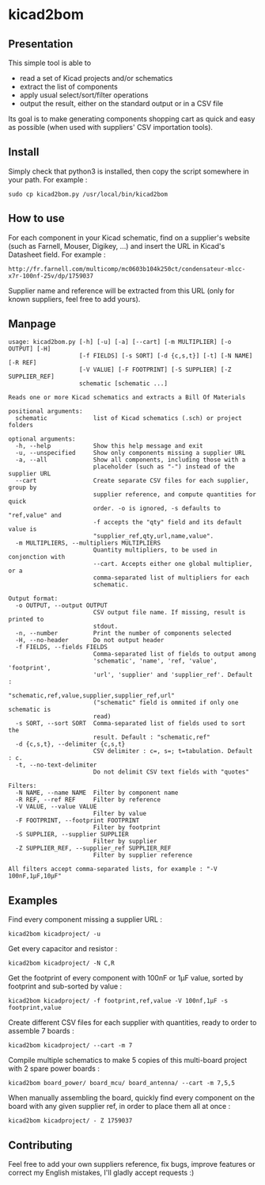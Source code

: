 # kicad2bom

## Presentation

This simple tool is able to 

- read a set of Kicad projects and/or schematics
- extract the list of components
- apply usual select/sort/filter operations
- output the result, either on the standard output or in a CSV file

Its goal is to make generating components shopping cart as quick and easy as possible (when used with suppliers' CSV importation tools).

## Install

Simply check that python3 is installed, then copy the script somewhere in your path. For example :

    sudo cp kicad2bom.py /usr/local/bin/kicad2bom

## How to use

For each component in your Kicad schematic, find on a supplier's website (such as Farnell, Mouser, Digikey, ...) and insert the URL in Kicad's Datasheet field. For example :

    http://fr.farnell.com/multicomp/mc0603b104k250ct/condensateur-mlcc-x7r-100nf-25v/dp/1759037

Supplier name and reference will be extracted from this URL (only for known suppliers, feel free to add yours).

## Manpage

    usage: kicad2bom.py [-h] [-u] [-a] [--cart] [-m MULTIPLIER] [-o OUTPUT] [-H]
                        [-f FIELDS] [-s SORT] [-d {c,s,t}] [-t] [-N NAME] [-R REF]
                        [-V VALUE] [-F FOOTPRINT] [-S SUPPLIER] [-Z SUPPLIER_REF]
                        schematic [schematic ...]

    Reads one or more Kicad schematics and extracts a Bill Of Materials

    positional arguments:
      schematic             list of Kicad schematics (.sch) or project folders

    optional arguments:
      -h, --help            Show this help message and exit
      -u, --unspecified     Show only components missing a supplier URL
      -a, --all             Show all components, including those with a
                            placeholder (such as "-") instead of the supplier URL
      --cart                Create separate CSV files for each supplier, group by
                            supplier reference, and compute quantities for quick
                            order. -o is ignored, -s defaults to "ref,value" and
                            -f accepts the "qty" field and its default value is
                            "supplier_ref,qty,url,name,value".
      -m MULTIPLIERS, --multipliers MULTIPLIERS
                            Quantity multipliers, to be used in conjonction with
                            --cart. Accepts either one global multiplier, or a
                            comma-separated list of multipliers for each
                            schematic.

    Output format:
      -o OUTPUT, --output OUTPUT
                            CSV output file name. If missing, result is printed to
                            stdout.
      -n, --number          Print the number of components selected
      -H, --no-header       Do not output header
      -f FIELDS, --fields FIELDS
                            Comma-separated list of fields to output among
                            'schematic', 'name', 'ref, 'value', 'footprint',
                            'url', 'supplier' and 'supplier_ref'. Default :
                            "schematic,ref,value,supplier,supplier_ref,url"
                            ("schematic" field is ommited if only one schematic is
                            read)
      -s SORT, --sort SORT  Comma-separated list of fields used to sort the
                            result. Default : "schematic,ref"
      -d {c,s,t}, --delimiter {c,s,t}
                            CSV delimiter : c=, s=; t=tabulation. Default : c.
      -t, --no-text-delimiter
                            Do not delimit CSV text fields with "quotes"

    Filters:
      -N NAME, --name NAME  Filter by component name
      -R REF, --ref REF     Filter by reference
      -V VALUE, --value VALUE
                            Filter by value
      -F FOOTPRINT, --footprint FOOTPRINT
                            Filter by footprint
      -S SUPPLIER, --supplier SUPPLIER
                            Filter by supplier
      -Z SUPPLIER_REF, --supplier_ref SUPPLIER_REF
                            Filter by supplier reference

    All filters accept comma-separated lists, for example : "-V 100nF,1µF,10µF"

## Examples

Find every component missing a supplier URL :

    kicad2bom kicadproject/ -u

Get every capacitor and resistor :

    kicad2bom kicadproject/ -N C,R

Get the footprint of every component with 100nF or 1µF value, sorted by footprint and sub-sorted by value :

    kicad2bom kicadproject/ -f footprint,ref,value -V 100nf,1µF -s footprint,value

Create different CSV files for each supplier with quantities, ready to order to assemble 7 boards :

    kicad2bom kicadproject/ --cart -m 7

Compile multiple schematics to make 5 copies of this multi-board project with 2 spare power boards :

    kicad2bom board_power/ board_mcu/ board_antenna/ --cart -m 7,5,5

When manually assembling the board, quickly find every component on the board with any given supplier ref, in order to place them all at once :

    kicad2bom kicadproject/ - Z 1759037

## Contributing

Feel free to add your own suppliers reference, fix bugs, improve features or correct my English mistakes, I'll gladly accept requests :)
